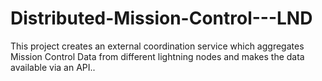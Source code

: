 # Distributed-Mission-Control---LND
This project creates an external coordination service which aggregates Mission Control Data from different lightning nodes and makes the data available via an API.. 
